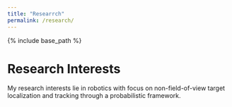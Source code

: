 ```yaml
---
title: "Researrch"
permalink: /research/
---
```


{% include base_path %}

# Research Interests
My research interests lie in robotics with focus on non-field-of-view target localization and tracking through a probabilistic framework.

